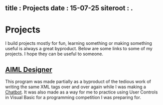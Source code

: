 title : Projects
date : 15-07-25
siteroot : .
---
# Projects
I build projects mostly for fun, learning something or making something useful is always a great byproduct. Below are some links to some of my projects. I hope they can be useful to someone.

## [AIML Designer](https://github.com/wastevensv/AIML-Designer)
This program was made partially as a byproduct of the tedious work of writing the same XML tags over and over again while I was making a [Chatbot](https://github.com/wastevensv/Chatbot). It was also made as a way for me to practice using User Controls in Visual Basic for a programming competition I was preparing for.
